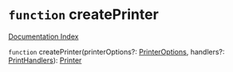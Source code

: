 # `function` createPrinter

[Documentation Index](../README.md)

`function` createPrinter(printerOptions?: [PrinterOptions](../interface.PrinterOptions/README.md), handlers?: [PrintHandlers](../interface.PrintHandlers/README.md)): [Printer](../interface.Printer/README.md)